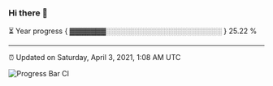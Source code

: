 ### Hi there 👋

⏳ Year progress { ▓▓▓▓▓▓▓░░░░░░░░░░░░░░░░░░░░░░░ } 25.22 %

---

⏰ Updated on Saturday, April 3, 2021, 1:08 AM UTC

![Progress Bar CI](https://github.com/arthurbuhl/arthurbuhl/workflows/Progress%20Bar%20CI/badge.svg)
